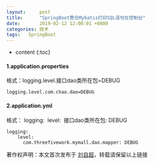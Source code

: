 ```yaml
---
layout:     post
title:      "SpringBoot整合Mybatis打印SQL语句在控制台"
date:       2019-02-12 12:00:01 +0800
categories:	技术
tags:	SpringBoot
---
```



* content
{:toc}




#### 1.application.properties

格式：logging.level.接口dao类所在包=DEBUG

```
logging.level.com.chao.dao=DEBUG
```

#### 2.application.yml

格式：
logging:
​    level:
​      接口dao类所在包: DEBUG 

```
logging:
    level:
      com.threefivework.mymall.dao.mapper: DEBUG 
```

著作权声明：本文首次发布于 [刘自超](https://liuwc.xyz)，转载请保留以上链接